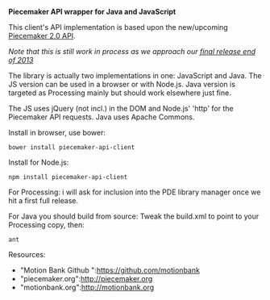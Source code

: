 **Piecemaker API wrapper for Java and JavaScript**

This client's API implementation is based upon the new/upcoming [Piecemaker 2.0 API](https://github.com/motionbank/piecemaker2-api).

*Note that this is still work in process as we approach our [final release end of 2013](http://motionbank.org/en/event/motion-bank-live-online-2013)*

The library is actually two implementations in one: JavaScript and Java.
The JS version can be used in a browser or with Node.js.
Java version is targeted as Processing mainly but should work elsewhere just fine.

The JS uses jQuery (not incl.) in the DOM and Node.js' 'http' for the Piecemaker API requests. Java uses Apache Commons.

Install in browser, use bower:
```
bower install piecemaker-api-client
```

Install for Node.js:
```
npm install piecemaker-api-client
```

For Processing: i will ask for inclusion into the PDE library manager once we hit a first full release.

For Java you should build from source:
Tweak the build.xml to point to your Processing copy, then:
```
ant
```

Resources:
- "Motion Bank Github ":https://github.com/motionbank
- "piecemaker.org":http://piecemaker.org
- "motionbank.org":http://motionbank.org
